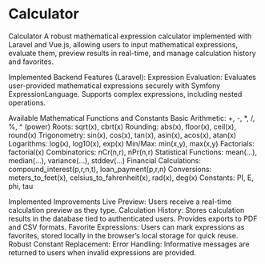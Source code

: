 # Calculator
Calculator
A robust mathematical expression calculator implemented with Laravel and Vue.js, allowing users to input mathematical expressions, evaluate them, preview results in real-time, and manage calculation history and favorites.

Implemented Backend Features (Laravel):
Expression Evaluation:
Evaluates user-provided mathematical expressions securely with Symfony ExpressionLanguage.
Supports complex expressions, including nested operations.

Available Mathematical Functions and Constants
Basic Arithmetic: +, -, *, /, %, ^ (power)
Roots: sqrt(x), cbrt(x)
Rounding: abs(x), floor(x), ceil(x), round(x)
Trigonometry: sin(x), cos(x), tan(x), asin(x), acos(x), atan(x)
Logarithms: log(x), log10(x), exp(x)
Min/Max: min(x,y), max(x,y)
Factorials: factorial(x)
Combinatorics: nCr(n,r), nPr(n,r)
Statistical Functions: mean(...), median(...), variance(...), stddev(...)
Financial Calculations: compound_interest(p,r,n,t), loan_payment(p,r,n)
Conversions: meters_to_feet(x), celsius_to_fahrenheit(x), rad(x), deg(x)
Constants: PI, E, phi, tau

Implemented Improvements
Live Preview:
Users receive a real-time calculation preview as they type.
Calculation History:
Stores calculation results in the database tied to authenticated users.
Provides exports to PDF and CSV formats.
Favorite Expressions:
Users can mark expressions as favorites, stored locally in the browser’s local storage for quick reuse.
Robust Constant Replacement:
Error Handling:
Informative messages are returned to users when invalid expressions are provided.